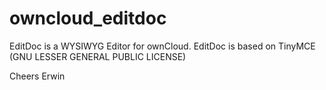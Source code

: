 owncloud_editdoc
================
EditDoc is a WYSIWYG Editor for ownCloud. EditDoc is based on TinyMCE (GNU LESSER GENERAL PUBLIC LICENSE)


Cheers
Erwin
